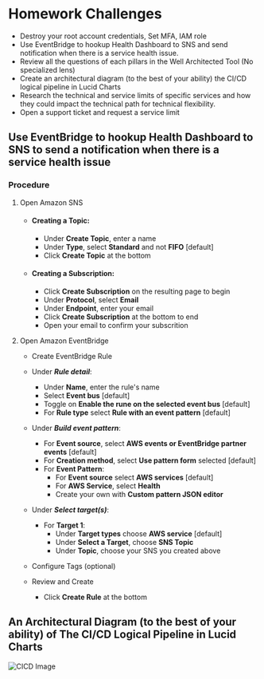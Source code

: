 # Homework Challenges
  - Destroy your root account credentials, Set MFA, IAM role
  - Use EventBridge to hookup Health Dashboard to SNS and send notification when there is a service health issue.
  - Review all the questions of each pillars in the Well Architected Tool (No specialized lens)
  - Create an architectural diagram (to the best of your ability) the CI/CD logical pipeline in Lucid Charts
  - Research the technical and service limits of specific services and how they could impact the technical path for technical flexibility. 
  - Open a support ticket and request a service limit

## Use EventBridge to hookup Health Dashboard to SNS to send a notification when there is a service health issue
### Procedure

1. Open Amazon SNS
   - #### Creating a Topic:  
       - Under **Create Topic**, enter a name  
       - Under **Type**, select **Standard** and not **FIFO** [default]
       - Click **Create Topic** at the bottom
         
   - #### Creating a Subscription:  
       - Click **Create Subscription** on the resulting page to begin
       - Under **Protocol**, select **Email**
       - Under **Endpoint**, enter your email
       - Click **Create Subscription** at the bottom to end
       - Open your email to confirm your subscrition

2. Open Amazon EventBridge
   - Create EventBridge Rule
   - Under **_Rule detail_**:
        - Under **Name**, enter the rule's name
        - Select **Event bus** [default]
        - Toggle on **Enable the rune on the selected event bus** [default]
        - For **Rule type** select **Rule with an event pattern** [default]
  
    - Under **_Build event pattern_**:
        -  For **Event source**, select **AWS events or EventBridge partner events** [default]
        -  For **Creation method**, select **Use pattern form** selected [default]
        -  For **Event Pattern**:
             - For **Event source** select **AWS services** [default]
             - For **AWS Service**, select **Health**
             - Create your own with **Custom pattern JSON editor**
    
     - Under **_Select target(s)_**:
         - For **Target 1**:
             - Under **Target types** choose **AWS service** [default]
             - Under **Select a Target**, choose **SNS Topic**
             - Under **Topic**, choose your SNS you created above 

      - Configure Tags (optional)
      - Review and Create
          - Click **Create Rule** at the bottom

## An Architectural Diagram (to the best of your ability) of The CI/CD Logical Pipeline in Lucid Charts	
![CICD Image](assets/CICD-Pipeline-from-cantrill.png)
	

